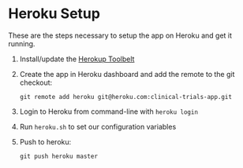 Heroku Setup
============

These are the steps necessary to setup the app on Heroku and get it running.

1. Install/update the [Herokup Toolbelt](https://toolbelt.heroku.com)
2. Create the app in Heroku dashboard and add the remote to the git checkout:
    ```
    git remote add heroku git@heroku.com:clinical-trials-app.git
    ```

3. Login to Heroku from command-line with `heroku login`
4. Run `heroku.sh` to set our configuration variables
5. Push to heroku:
    ```
    git push heroku master
    ```

